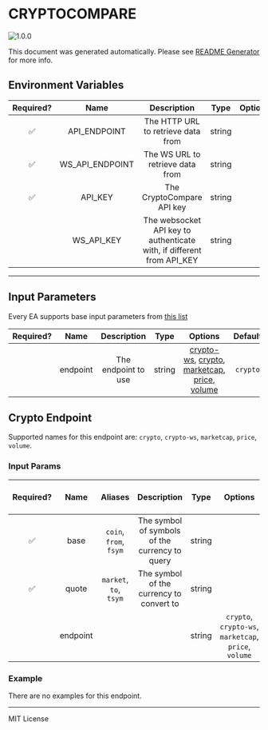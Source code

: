 # CRYPTOCOMPARE

![1.0.0](https://img.shields.io/github/package-json/v/smartcontractkit/external-adapters-js?filename=packages/sources/cryptocompare-test/package.json)

This document was generated automatically. Please see [README Generator](../../scripts#readme-generator) for more info.

## Environment Variables

| Required? |      Name       |                              Description                              |  Type  | Options |                Default                |
| :-------: | :-------------: | :-------------------------------------------------------------------: | :----: | :-----: | :-----------------------------------: |
|    ✅     |  API_ENDPOINT   |                  The HTTP URL to retrieve data from                   | string |         |  `https://min-api.cryptocompare.com`  |
|    ✅     | WS_API_ENDPOINT |                   The WS URL to retrieve data from                    | string |         | `wss://streamer.cryptocompare.com/v2` |
|    ✅     |     API_KEY     |                       The CryptoCompare API key                       | string |         |                                       |
|           |   WS_API_KEY    | The websocket API key to authenticate with, if different from API_KEY | string |         |                                       |

---

## Input Parameters

Every EA supports base input parameters from [this list](https://github.com/smartcontractkit/ea-framework-js/blob/main/src/config/index.ts)

| Required? |   Name   |     Description     |  Type  |                                                                     Options                                                                     | Default  |
| :-------: | :------: | :-----------------: | :----: | :---------------------------------------------------------------------------------------------------------------------------------------------: | :------: |
|           | endpoint | The endpoint to use | string | [crypto-ws](#crypto-endpoint), [crypto](#crypto-endpoint), [marketcap](#crypto-endpoint), [price](#crypto-endpoint), [volume](#crypto-endpoint) | `crypto` |

## Crypto Endpoint

Supported names for this endpoint are: `crypto`, `crypto-ws`, `marketcap`, `price`, `volume`.

### Input Params

| Required? |   Name   |        Aliases         |                  Description                   |  Type  |                        Options                        | Default  | Depends On | Not Valid With |
| :-------: | :------: | :--------------------: | :--------------------------------------------: | :----: | :---------------------------------------------------: | :------: | :--------: | :------------: |
|    ✅     |   base   | `coin`, `from`, `fsym` | The symbol of symbols of the currency to query | string |                                                       |          |            |                |
|    ✅     |  quote   | `market`, `to`, `tsym` |    The symbol of the currency to convert to    | string |                                                       |          |            |                |
|           | endpoint |                        |                                                | string | `crypto`, `crypto-ws`, `marketcap`, `price`, `volume` | `crypto` |            |                |

### Example

There are no examples for this endpoint.

---

MIT License

